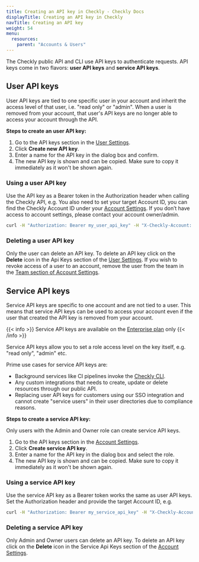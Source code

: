 ```yaml
---
title: Creating an API key in Checkly - Checkly Docs
displayTitle: Creating an API key in Checkly
navTitle: Creating an API key
weight: 54
menu:
  resources:
    parent: "Accounts & Users"
---
```


The Checkly public API and CLI use API keys to authenticate requests. API keys come in two flavors: **user API keys** 
and **service API keys**.

## User API keys

User API keys are tied to one specific user in your account and inherit the access level of that user, i.e. "read only" or "admin".
When a user is removed from your account, that user's API keys are no longer able to access your account through the API.

**Steps to create an user API key:** 

1. Go to the API keys section in the [User Settings](https://app.checklyhq.com/settings/user/).
2. Click **Create new API key**.
3. Enter a name for the API key in the dialog box and confirm.
4. The new API key is shown and can be copied. Make sure to copy it immediately as it won't be shown again.

### Using a user API key

Use the API key as a Bearer token in the Authorization header when calling the Checkly API, e.g.
You also need to set your target Account ID, you can find the Checkly Account ID under your [Account Settings](https://app.checklyhq.com/settings/account/general). 
If you don’t have access to account settings, please contact your account owner/admin.


```sh
curl -H "Authorization: Bearer my_user_api_key" -H "X-Checkly-Account: my_account_ID" https://api.checklyhq.com/v1/checks
```

### Deleting a user API key

Only the user can delete an API key. To delete an API key click on the **Delete** icon in the Api Keys section of the [User Settings](https://app.checklyhq.com/settings/user/). 
If you wish to revoke access of a user to an account, remove the user from the team in the [Team section of Account Settings](https://app.checklyhq.com/settings/account/team). 

## Service API keys

Service API keys are specific to one account and are not tied to a user. This means that service API keys can be used to 
access your account even if the user that created the API key is removed from your account.

{{< info >}}
Service API keys are available on the [Enterprise plan](https://www.checklyhq.com/pricing/) only
{{< /info >}}

Service API keys allow you to set a role access level on the key itself, e.g. "read only", "admin" etc. 

Prime use cases for service API keys are:

- Background services like CI pipelines invoke the [Checkly CLI](/docs/cli).
- Any custom integrations that needs to create, update or delete resources through our public API.
- Replacing user API keys for customers using our SSO integration and cannot create "service users" in their user directories
due to compliance reasons.

**Steps to create a service API key:**

Only users with the Admin and Owner role can create service API keys.

1. Go to the API keys section in the [Account Settings](https://app.checklyhq.com/settings/account/api-keys).
2. Click **Create service API key**.
3. Enter a name for the API key in the dialog box and select the role.
4. The new API key is shown and can be copied. Make sure to copy it immediately as it won't be shown again.

### Using a service API key

Use the service API key as a Bearer token works the same as user API keys. Set the Authorization header and provide the
target Account ID, e.g.

```sh
curl -H "Authorization: Bearer my_service_api_key" -H "X-Checkly-Account: my_account_ID" https://api.checklyhq.com/v1/checks
```

### Deleting a service API key

Only Admin and Owner users can delete an API key. To delete an API key click on the **Delete** icon in the Service Api 
Keys section of the [Account Settings](https://app.checklyhq.com/settings/account/api-keys).

